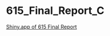 # 615_Final_Report_C
[Shiny.app of 615 Final Report](https://chungao97.shinyapps.io/Job_Information_CG/)

